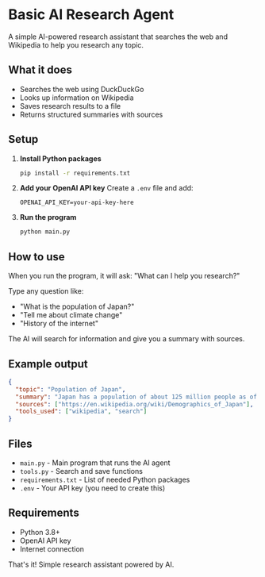 # Basic AI Research Agent

A simple AI-powered research assistant that searches the web and Wikipedia to help you research any topic.

## What it does

- Searches the web using DuckDuckGo
- Looks up information on Wikipedia  
- Saves research results to a file
- Returns structured summaries with sources

## Setup

1. **Install Python packages**
   ```bash
   pip install -r requirements.txt
   ```

2. **Add your OpenAI API key**
   Create a `.env` file and add:
   ```
   OPENAI_API_KEY=your-api-key-here
   ```

3. **Run the program**
   ```bash
   python main.py
   ```

## How to use

When you run the program, it will ask: "What can I help you research?"

Type any question like:
- "What is the population of Japan?"
- "Tell me about climate change"
- "History of the internet"

The AI will search for information and give you a summary with sources.

## Example output

```json
{
  "topic": "Population of Japan",
  "summary": "Japan has a population of about 125 million people as of 2023...",
  "sources": ["https://en.wikipedia.org/wiki/Demographics_of_Japan"],
  "tools_used": ["wikipedia", "search"]
}
```

## Files

- `main.py` - Main program that runs the AI agent
- `tools.py` - Search and save functions
- `requirements.txt` - List of needed Python packages
- `.env` - Your API key (you need to create this)

## Requirements

- Python 3.8+
- OpenAI API key
- Internet connection

That's it! Simple research assistant powered by AI.

